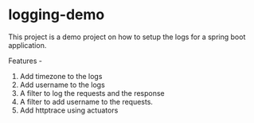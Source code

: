 # logging-demo

This project is a demo project on how to setup the logs for a spring boot application.

Features -

1. Add timezone to the logs
2. Add username to the logs
3. A filter to log the requests and the response
4. A filter to add username to the requests.
5. Add httptrace using actuators
